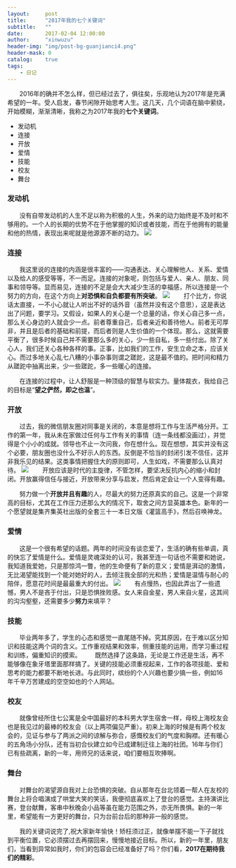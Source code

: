 ```yaml
---
layout:     post
title:      "2017年我的七个关键词"
subtitle:   ""
date:       2017-02-04 12:00:00
author:     "xinwuzu"
header-img: "img/post-bg-guanjianci4.png"
header-mask: 0
catalog:    true
tags:
    - 日记
---
```


&#160; &#160; &#160; &#160;2016年的确并不怎么样，但已经过去了，俱往矣，乐观地认为2017年是充满希望的一年。受人启发，春节闲隙开始思考人生。这几天，几个词语在脑中萦绕，开始模糊，渐渐清晰，我称之为2017年我的**七个关键词**。

- 发动机
- 连接
- 开放
- 爱情
- 技能
- 校友
- 舞台

### 发动机
&#160; &#160; &#160; &#160;没有自带发动机的人生不足以称为积极的人生，外来的动力始终是不及时和不够用的。一个人的长期的优势不在于他掌握的知识或者技能，而在于他拥有的能量和他的热情，表现出来呢就是他源源不断的动力。
![](http://7xqi68.com1.z0.glb.clouddn.com/2017-01.jpg)

### 连接
&#160; &#160; &#160; &#160;我这里说的连接的内涵是很丰富的——沟通表达、关心理解他人、关系、爱情以及给人的感受等等，不一而足。连接的对象呢，则包括与爱人、亲人、朋友、同事和领导等。显而易见，连接的不足是会大大减少生活的幸福感，所以连接是一个努力的方向，在这个方向上**对恐惧和自负都要有所突破**。
![](http://7xqi68.com1.z0.glb.clouddn.com/2017-02.jpg)
&#160; &#160; &#160; &#160;打个比方，你说话太直接，一不小心就让人听出不好的话外音（虽然并没有这个意思），这是表达出了问题，要学习。又假设，如果人的关心是一个总量的话，你关心自己多一点，那么关心身边的人就会少一点。前者尊重自己，后者亲近和善待他人。前者无可厚非，并且是后者的基础和前提，而后者则是人生价值的一个体现。那么，这就需要平衡了，很多时候自己并不需要那么多的关心，少一些自私，多一些付出。除了关心人，我们还关心各种各样的事。正事，比如我们的工作，安生立命之本，应该关心。而过多地关心乱七八糟的小事杂事则谓之蹉跎，这是最不值的。把时间和精力从蹉跎中抽离出来，少一些蹉跎，多一些暖心的连接。

&#160; &#160; &#160; &#160;在连接的过程中，让人舒服是一种顶级的智慧与软实力。量体裁衣，我给自己的目标是“**望之俨然，即之也温**”。

### 开放
&#160; &#160; &#160; &#160;过去，我的微信朋友圈对同事是关闭的，本意是想将工作与生活严格分开。工作的第一年，我从未在家做过任何与工作有关的事情（连一条线都没画过），并觉得是个小小的成就。领导也不止一次问我，你在想什么。现在想想，其实并没有这个必要，朋友圈也没什么不好示人的东西。反倒是不恰当的封闭引发不信任，这并非我乐见的结果。这类事情把握住大的原则即可，人生如戏，不需要那么认真对待。
![](http://7xqi68.com1.z0.glb.clouddn.com/2017-03.jpg)
&#160; &#160; &#160; &#160;开放应该是时代的主旋律，不管怎样，要坚决反抗内心的缩小和封闭。开放赢得信任与接近，开放带来分享与启发，然后肯定会让一个人变得有趣。

&#160; &#160; &#160; &#160;努力做一个**开放并且有趣**的人，尽最大的努力还原真实的自己。这是一个非常高的目标，尤其在工作压力还那么大的情况下，取舍之间方显英雄本色。新年的一个愿望就是集齐集英社出版的全套三十一本日文版《灌篮高手》，然后召唤神龙。

### 爱情
&#160; &#160; &#160; &#160;这是一个很有希望的话题。两年的时间没有谈恋爱了，生活的确有些单调，真的快忘了爱情是什么。爱情是灵魂深处的认可，我甚至连一句话也不需要和她说，我知道我爱她，只是那惊鸿一瞥，他的生命便有了新的意义；爱情是湃动的激情，无比渴望能找到一个能对她好的人，去倾注我全部的光和热；爱情是温情与耐心的陪伴，愿意花时间是最最重大的付出。
![](http://7xqi68.com1.z0.glb.clouddn.com/2017-04.jpg)
&#160; &#160; &#160; &#160;有点慢热，也因此弄出了一些遗憾，男人不是吝于付出，只是恐惧挫败感。女人来自金星，男人来自火星，这其间的沟沟壑壑，还需要多少**努力**来填平？

### 技能
&#160; &#160; &#160; &#160;毕业两年多了，学生的心态和感觉一直尾随不掉。究其原因，在于难以区分知识和技能这两个词的含义。工作重视结果和效率，侧重技能的运用，而学习重过程和训练，偏重知识的摸索。
&#160; &#160; &#160; &#160;既然选择了这条路，无论是工作还是生活，再不能够像在象牙塔里面那样搞了。关键的技能必须重视起来，工作的各项技能、爱和思考的能力都要不断地长进。与此同时，缤纷的个人兴趣也要少搞一些，例如16年千辛万苦建成的空空如也的个人网站。

### 校友
&#160; &#160; &#160; &#160;就像曾经所住七公寓是全中国最好的本科男大学生宿舍一样，母校上海校友会也是我见过的最棒的校友会（以上两项偏见严重）。初来上海的时候是有两个校友会的，见证与参与了两派之间的谅解与弥合，感慨校友们的气度和胸襟。还有暖心的五角场小分队，还有当初合伙建立如今已成建制迁往上海的社团。16年与你们已有些疏离，新的一年，用师兄的话来说，咱们要相互吹捧啊。

### 舞台
&#160; &#160; &#160; &#160;对舞台的渴望源自我对上台恐惧的突破。自从那年在台北领着一帮人在友校的舞台上将合唱演成了哄堂大笑的笑话，我便彻底喜欢上了登台的感觉。主持演讲比赛，登台献舞，客串中秋晚会小品等虽在能力范围之外，亦无所畏惧。新的一年里，希望能有一方更好的舞台，只为台前台后的那种非一般的感觉。

&#160; &#160; &#160; &#160;我的关键词说完了,祝大家新年愉快！矫枉须过正，就像单摆不能一下子就找到平衡位置，它必须摆过去再摆回来，慢慢地接近目标。所以，新的一年里，朋友们，当看到异常如我时，你们的包容会已经准备好了吗？你们看，**2017在期待我们的精彩**。
